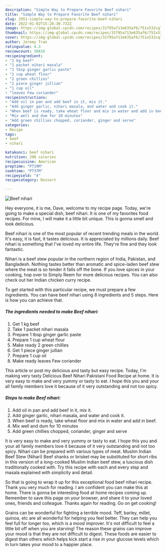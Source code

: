 ```yaml
---
description: "Simple Way to Prepare Favorite Beef nihari"
title: "Simple Way to Prepare Favorite Beef nihari"
slug: 1951-simple-way-to-prepare-favorite-beef-nihari
date: 2022-01-02T15:28:30.732Z
image: https://img-global.cpcdn.com/recipes/31f95a713e635af6/751x532cq70/beef-nihari-recipe-main-photo.jpg
thumbnail: https://img-global.cpcdn.com/recipes/31f95a713e635af6/751x532cq70/beef-nihari-recipe-main-photo.jpg
cover: https://img-global.cpcdn.com/recipes/31f95a713e635af6/751x532cq70/beef-nihari-recipe-main-photo.jpg
author: Jeremy Tran
ratingvalue: 4.3
reviewcount: 30816
recipeingredient:
- "1 kg beef"
- "1 packet nihari masala"
- "1 tbsp ginger garlic paste"
- "1 cup wheat flour"
- "2 green chillies"
- "1 piece ginger jullian"
- "1 cup oil"
- "leaves Few coriander"
recipeinstructions:
- "Add oil in pan and add beef in it, mix it."
- "Add ginger garlic, nihari masala, and water and cook it."
- "When beef is ready, take wheat floor and mix in water and add in beef."
- "Mix well and dum for 10 minutes"
- "Add green chillies chopped, coriander, ginger and serve"
categories:
- Recipe
tags:
- beef
- nihari

katakunci: beef nihari 
nutrition: 298 calories
recipecuisine: American
preptime: "PT19M"
cooktime: "PT37M"
recipeyield: "4"
recipecategory: Dessert

---
```



![Beef nihari](https://img-global.cpcdn.com/recipes/31f95a713e635af6/751x532cq70/beef-nihari-recipe-main-photo.jpg)

Hey everyone, it is me, Dave, welcome to my recipe page. Today, we're going to make a special dish, beef nihari. It is one of my favorites food recipes. For mine, I will make it a little bit unique. This is gonna smell and look delicious.

Beef nihari is one of the most popular of recent trending meals in the world. It's easy, it is fast, it tastes delicious. It is appreciated by millions daily. Beef nihari is something that I've loved my entire life. They're fine and they look fantastic.

Nihari is a beef stew popular in the northern region of India, Pakistan, and Bangladesh. Nothing tastes better than aromatic and spice-laden beef stew where the meat is so tender it falls off the bone. If you love spices in your cooking, hop over to Simply Reem for more delicious recipes. You can also check out her Indian chicken curry recipe.


To get started with this particular recipe, we must prepare a few ingredients. You can have beef nihari using 8 ingredients and 5 steps. Here is how you can achieve that.

<!--inarticleads1-->

##### The ingredients needed to make Beef nihari:

1. Get 1 kg beef
1. Take 1 packet nihari masala
1. Prepare 1 tbsp ginger garlic paste
1. Prepare 1 cup wheat flour
1. Make ready 2 green chillies
1. Get 1 piece ginger jullian
1. Prepare 1 cup oil
1. Make ready leaves Few coriander


This article or post my delicious and tasty but easy recipe. Today, I&#39;m making very tasty Delicious Beef Nihari Pakistani Food Recipe at home. It is very easy to make and very yummy or tasty to eat. I hope this you and your all family members love it because of it very outstanding and not too spicy. 

<!--inarticleads2-->

##### Steps to make Beef nihari:

1. Add oil in pan and add beef in it, mix it.
1. Add ginger garlic, nihari masala, and water and cook it.
1. When beef is ready, take wheat floor and mix in water and add in beef.
1. Mix well and dum for 10 minutes
1. Add green chillies chopped, coriander, ginger and serve


It is very easy to make and very yummy or tasty to eat. I hope this you and your all family members love it because of it very outstanding and not too spicy. Nihari can be prepared with various types of meat. Muslim Indian Beef Stew (Nihari) Beef shanks or brisket may be substituted for short ribs in this version of a long-cooked Muslim Indian beef stew, a luscious dish traditionally cooked with. Try this recipe with each and every step and masala explained with simplicity and detail. 

So that is going to wrap it up for this exceptional food beef nihari recipe. Thank you very much for reading. I am confident you can make this at home. There is gonna be interesting food at home recipes coming up. Remember to save this page on your browser, and share it to your loved ones, friends and colleague. Thanks again for reading. Go on get cooking!

Grains can be wonderful for fighting a terrible mood. Teff, barley, millet, quinoa, etc are all wonderful for helping you feel better. They can help you feel full for longer too, which is a mood improver. It's not difficult to feel a little bit off when you are starving! The reason these grains can improve your mood is that they are not difficult to digest. These foods are easier to digest than others which helps kick start a rise in your glucose levels which in turn takes your mood to a happier place.
